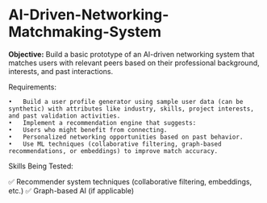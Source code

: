 # AI-Driven-Networking-Matchmaking-System

**Objective:** Build a basic prototype of an AI-driven networking system that matches users with relevant peers based on their professional background, interests, and past interactions.

Requirements:

	•	Build a user profile generator using sample user data (can be synthetic) with attributes like industry, skills, project interests, and past validation activities.
	•	Implement a recommendation engine that suggests:
	•	Users who might benefit from connecting.
	•	Personalized networking opportunities based on past behavior.
	•	Use ML techniques (collaborative filtering, graph-based recommendations, or embeddings) to improve match accuracy.
 
Skills Being Tested:

✅ Recommender system techniques (collaborative filtering, embeddings, etc.)
✅ Graph-based AI (if applicable)

